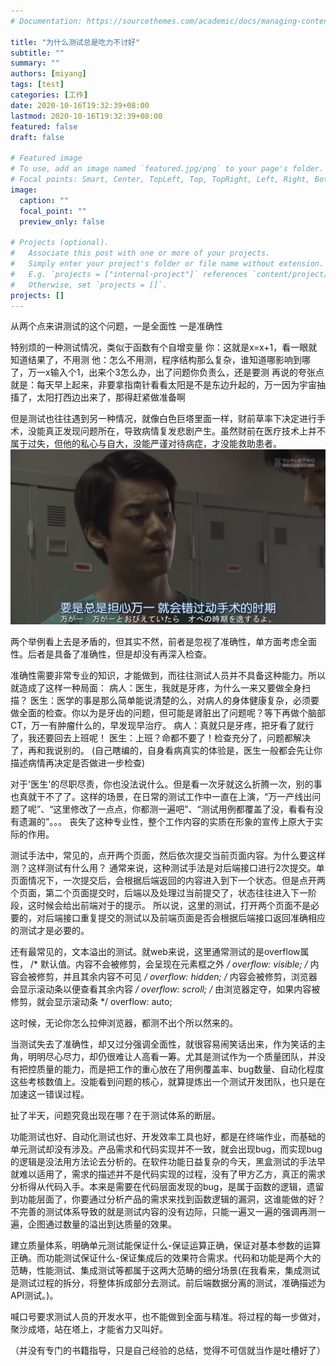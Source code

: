 ```yaml
---
# Documentation: https://sourcethemes.com/academic/docs/managing-content/

title: "为什么测试总是吃力不讨好"
subtitle: ""
summary: ""
authors: [miyang]
tags: [test]
categories: [工作]
date: 2020-10-16T19:32:39+08:00
lastmod: 2020-10-16T19:32:39+08:00
featured: false
draft: false

# Featured image
# To use, add an image named `featured.jpg/png` to your page's folder.
# Focal points: Smart, Center, TopLeft, Top, TopRight, Left, Right, BottomLeft, Bottom, BottomRight.
image:
  caption: ""
  focal_point: ""
  preview_only: false

# Projects (optional).
#   Associate this post with one or more of your projects.
#   Simply enter your project's folder or file name without extension.
#   E.g. `projects = ["internal-project"]` references `content/project/deep-learning/index.md`.
#   Otherwise, set `projects = []`.
projects: []
---
```

从两个点来讲测试的这个问题，一是全面性 一是准确性

特别烦的一种测试情况，类似于函数有个自增变量
你：这就是x=x+1，看一眼就知道结果了，不用测
他：怎么不用测，程序结构那么复杂，谁知道哪影响到哪了，万一x输入个1，出来个3怎么办，出了问题你负责么，还是要测
再说的夸张点就是：每天早上起来，非要拿指南针看看太阳是不是东边升起的，万一因为宇宙抽搐了，太阳打西边出来了，那得赶紧做准备啊

但是测试也往往遇到另一种情况，就像白色巨塔里面一样，财前草率下决定进行手术，没能真正发现问题所在，导致病情复发悲剧产生。虽然财前在医疗技术上并不属于过失，但他的私心与自大，没能严谨对待病症，才没能救助患者。
![](财前.png)

两个举例看上去是矛盾的，但其实不然，前者是忽视了准确性，单方面考虑全面性。后者是具备了准确性，但是却没有再深入检查。

准确性需要非常专业的知识，才能做到，而往往测试人员并不具备这种能力。所以就造成了这样一种局面：
病人：医生，我就是牙疼，为什么一来又要做全身扫描？
医生：医学的事是那么简单能说清楚的么，对病人的身体健康复杂，必须要做全面的检查。你以为是牙齿的问题，但可能是肾脏出了问题呢？等下再做个脑部CT，万一有肿瘤什么的，早发现早治疗。
病人：真就只是牙疼，把牙看了就行了，我还要回去上班呢！
医生：上班？命都不要了！检查充分了，问题都解决了，再和我说别的。
(自己瞎编的，自身看病真实的体验是，医生一般都会先让你描述病情再决定是否做进一步检查)

对于'医生'的尽职尽责，你也没法说什么。但是看一次牙就这么折腾一次，别的事也真就干不了了。这样的场景，在日常的测试工作中一直在上演，“万一产线出问题了呢”、“这里修改了一点点，你都测一遍吧”、“测试用例都覆盖了没，看看有没有遗漏的”。。。
丧失了这种专业性，整个工作内容的实质在形象的宣传上原大于实际的作用。

测试手法中，常见的，点开两个页面，然后依次提交当前页面内容。为什么要这样测？这样测试有什么用？
通常来说，这种测试手法是对后端接口进行2次提交。单页面情况下，一次提交后，会根据后端返回的内容进入到下一个状态。但是点开两个页面，第二个页面提交时，后端以及处理过当前提交了，状态往往进入下一阶段，这时候会给出前端对于的提示。
所以说，这里的测试，打开两个页面不是必要的，对后端接口重复提交的测试以及前端页面是否会根据后端接口返回准确相应的测试才是必要的。

还有最常见的，文本溢出的测试。就web来说，这里通常测试的是overflow属性，
/* 默认值。内容不会被修剪，会呈现在元素框之外 */
overflow: visible;
/* 内容会被修剪，并且其余内容不可见 */
overflow: hidden;
/* 内容会被修剪，浏览器会显示滚动条以便查看其余内容 */
overflow: scroll;
/* 由浏览器定夺，如果内容被修剪，就会显示滚动条 */
overflow: auto;

这时候，无论你怎么拉伸浏览器，都测不出个所以然来的。

当测试失去了准确性，却又过分强调全面性，就很容易闹笑话出来，作为笑话的主角，明明尽心尽力，却仍很难让人高看一筹。尤其是测试作为一个质量团队，并没有把控质量的能力，而是把工作的重心放在了用例覆盖率、bug数量、自动化程度这些考核数值上。没能看到问题的核心，就算提炼出一个测试开发团队，也只是在加速这一错误过程。

扯了半天，问题究竟出现在哪？在于测试体系的断层。

功能测试也好、自动化测试也好、开发效率工具也好，都是在终端作业，而基础的单元测试却没有涉及。产品需求和代码实现并不一致，就会出现bug，而实现bug的逻辑是没法用方法论去分析的。在软件功能日益复杂的今天，黑盒测试的手法早就难以适用了，需求的描述并不是代码实现的过程，没有了甲方乙方，真正的需求分析得从代码入手。本来是需要在代码层面发现的bug，是属于函数的逻辑，遗留到功能层面了，你要通过分析产品的需求来找到函数逻辑的漏洞，这谁能做的好？不完善的测试体系导致的就是测试内容的没有边际，只能一遍又一遍的强调再测一遍，企图通过数量的溢出到达质量的效果。

建立质量体系，明确单元测试能保证什么-保证运算正确，保证对基本参数的运算正确。而功能测试保证什么-保证集成后的效果符合需求。代码和功能是两个大的范畴，性能测试、集成测试等都属于这两大范畴的细分场景(在我看来，集成测试是测试过程的拆分，将整体拆成部分去测试。前后端数据分离的测试，准确描述为API测试。)。

喊口号要求测试人员的开发水平，也不能做到全面与精准。将过程的每一步做对，聚沙成塔，站在塔上，才能省力又叫好。

（并没有专门的书籍指导，只是自己经验的总结，觉得不可信就当作是吐槽好了）